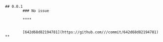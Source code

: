     ## 0.0.1
            ### No issue

            ****


            [642d68d82194781](https://github.com///commit/642d68d82194781)  **


